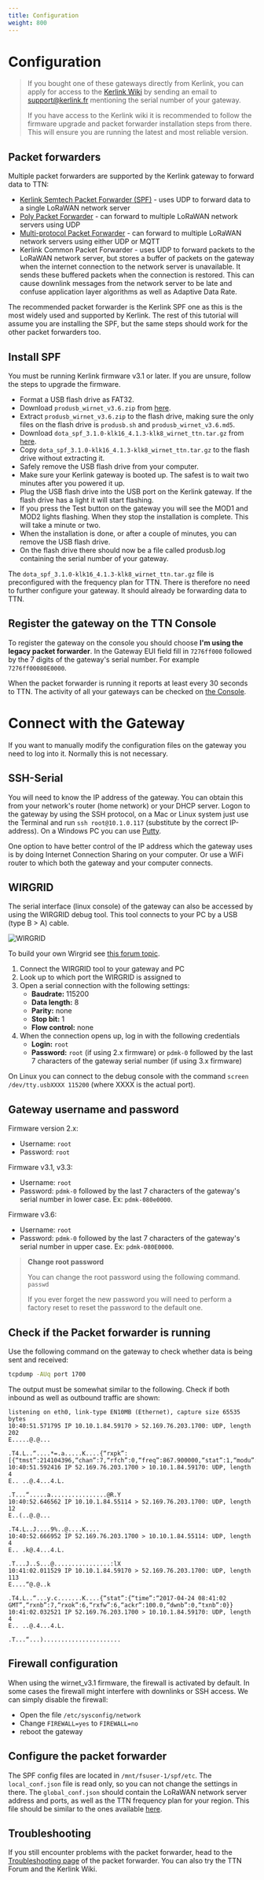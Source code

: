 ```yaml
---
title: Configuration
weight: 800
---
```


# Configuration

> If you bought one of these gateways directly from Kerlink, you can apply for access to the [Kerlink Wiki](http://wikikerlink.fr/lora-station) by sending an email to support@kerlink.fr mentioning the serial number of your gateway. 
> 
> If you have access to the Kerlink wiki it is recommended to follow the firmware upgrade and packet forwarder installation steps from there. This will ensure you are running the latest and most reliable version.

## Packet forwarders

Multiple packet forwarders are supported by the Kerlink gateway to forward data to TTN:
* [Kerlink Semtech Packet Forwarder (SPF)](https://github.com/TheThingsNetwork/kerlink-wirnet-firmware/tree/legacy/dota) - uses UDP to forward data to a single LoRaWAN network server
* [Poly Packet Forwarder](https://github.com/TheThingsNetwork/kerlink-wirnet-firmware/blob/legacy/dota/dota_thethingsnetwork_v1.3_EU.tar.gz) - can forward to multiple LoRaWAN network servers using UDP
* [Multi-protocol Packet Forwarder](https://github.com/kersing/packet_forwarder) - can forward to multiple LoRaWAN network servers using either UDP or MQTT
* Kerlink Common Packet Forwarder - uses UDP to forward packets to the LoRaWAN network server, but stores a buffer of packets on the gateway when the internet connection to the network server is unavailable. It sends these buffered packets when the connection is restored. This can cause downlink messages from the network server to be late and confuse application layer algorithms as well as Adaptive Data Rate.

The recommended packet forwarder is the Kerlink SPF one as this is the most widely used and supported by Kerlink. The rest of this tutorial will assume you are installing the SPF, but the same steps should work for the other packet forwarders too.

## Install SPF

You must be running Kerlink firmware v3.1 or later. If you are unsure, follow the steps to upgrade the firmware.

* Format a USB flash drive as FAT32.
* Download `produsb_wirnet_v3.6.zip` from [here](https://raw.githubusercontent.com/TheThingsNetwork/kerlink-station-firmware/legacy/dota/produsb_wirnet_v3.6.zip).
* Extract `produsb_wirnet_v3.6.zip` to the flash drive, making sure the only files on the flash drive is `produsb.sh` and `produsb_wirnet_v3.6.md5`.
* Download `dota_spf_3.1.0-klk16_4.1.3-klk8_wirnet_ttn.tar.gz` from [here](https://raw.githubusercontent.com/TheThingsNetwork/kerlink-station-firmware/legacy/dota/dota_spf_3.1.0-klk16_4.1.3-klk8_wirnet_ttn.tar.gz).
* Copy `dota_spf_3.1.0-klk16_4.1.3-klk8_wirnet_ttn.tar.gz` to the flash drive without extracting it.
* Safely remove the USB flash drive from your computer.
* Make sure your Kerlink gateway is booted up. The safest is to wait two minutes after you powered it up.
* Plug the USB flash drive into the USB port on the Kerlink gateway. If the flash drive has a light it will start flashing.
* If you press the Test button on the gateway you will see the MOD1 and MOD2 lights flashing. When they stop the installation is complete. This will take a minute or two.
* When the installation is done, or after a couple of minutes, you can remove the USB flash drive.
* On the flash drive there should now be a file called produsb.log containing the serial number of your gateway.

The `dota_spf_3.1.0-klk16_4.1.3-klk8_wirnet_ttn.tar.gz` file is preconfigured with the frequency plan for TTN. There is therefore no need to further configure your gateway. It should already be forwarding data to TTN.

## Register the gateway on the TTN Console

To register the gateway on the console you should choose **I'm using the legacy packet forwarder**. In the Gateway EUI field fill in `7276ff000` followed by the 7 digits of the gateway's serial number. For example `7276ff00080E0000`.

When the packet forwarder is running it reports at least every 30 seconds to TTN. The activity of all your gateways can be checked on [the Console](https://console.thethingsnetwork.org/gateways/).

# Connect with the Gateway

If you want to manually modify the configuration files on the gateway you need to log into it. Normally this is not necessary.

## SSH-Serial

You will need to know the IP address of the gateway. You can obtain this from your network's router (home network) or your DHCP server. Logon to the gateway by using the SSH protocol, on a Mac or Linux system just use the Terminal and run `ssh root@10.1.0.117` (substitute by the correct IP-address). On a Windows PC you can use [Putty](http://www.chiark.greenend.org.uk/~sgtatham/putty/download.html).

One option to have better control of the IP address which the gateway uses is by doing Internet Connection Sharing on your computer. Or use a WiFi router to which both the gateway and your computer connects.

## WIRGRID

The serial interface (linux console) of the gateway can also be accessed by using the WIRGRID debug tool. This tool connects to your PC by a USB (type B > A) cable.

![WIRGRID](config-wirgrid.jpg)

To build your own Wirgrid see [this forum topic](https://www.thethingsnetwork.org/forum/t/diy-kerlink-wirgrid-debug-probe/24001).

1. Connect the WIRGRID tool to your gateway and PC
2. Look up to which port the WIRGRID is assigned to
3. Open a serial connection with the following settings:
    - **Baudrate:** 115200
    - **Data length:** 8
    - **Parity:** none
    - **Stop bit:** 1
    - **Flow control:** none
4. When the connection opens up, log in with the following credentials
    - **Login:** `root`
    - **Password:** `root` (if using 2.x firmware) or `pdmk-0` followed by the last 7 characters of the gateway serial number (if using 3.x firmware)

On Linux you can connect to the debug console with the command `screen /dev/tty.usbXXXX 115200` (where XXXX is the actual port).

## Gateway username and password

Firmware version 2.x:
- Username: `root`  
- Password: `root`

Firmware v3.1, v3.3:
- Username: `root`
- Password: `pdmk-0` followed by the last 7 characters of the gateway's serial number in lower case. Ex: `pdmk-080e0000`.

Firmware v3.6:
- Username: `root`
- Password: `pdmk-0` followed by the last 7 characters of the gateway's serial number in upper case. Ex: `pdmk-080E0000`.


> **Change root password**
> 
> You can change the root password using the following command.  
> `passwd`
> 
> If you ever forget the new password you will need to perform a factory reset to reset the password to the default one.

## Check if the Packet forwarder is running

Use the following command on the gateway to check whether data is being sent and received:

```bash
tcpdump -AUq port 1700
```

The output must be somewhat similar to the following. Check if both inbound as well as outbound traffic are shown:

```
listening on eth0, link-type EN10MB (Ethernet), capture size 65535 bytes
10:40:51.571795 IP 10.10.1.84.59170 > 52.169.76.203.1700: UDP, length 202
E.....@.@...

.T4.L..“....*=.a.....K....{“rxpk”:[{“tmst”:214104396,“chan”:7,“rfch”:0,“freq”:867.900000,“stat”:1,“modu”:“LORA”,“datr”:“SF7BW125",“codr”:“4/5",“lsnr”:10.0,“rssi”:-67,“size”:19,“data”:“QJYnASYAMR4BWQCbBgrDXzkRoQ==“}]}
10:40:51.592416 IP 52.169.76.203.1700 > 10.10.1.84.59170: UDP, length 4
E.. ..@.4...4.L.

.T...“.....a................@R.Y
10:40:52.646562 IP 10.10.1.84.55114 > 52.169.76.203.1700: UDP, length 12
E..(..@.@...

.T4.L..J....9%..@....K....
10:40:52.666952 IP 52.169.76.203.1700 > 10.10.1.84.55114: UDP, length 4
E.. .k@.4...4.L.

.T...J..S...@................:lX
10:41:02.011529 IP 10.10.1.84.59170 > 52.169.76.203.1700: UDP, length 113
E....“@.@..k

.T4.L..“...y.c.......K....{“stat”:{“time”:“2017-04-24 08:41:02 GMT”,“rxnb”:7,“rxok”:6,“rxfw”:6,“ackr”:100.0,“dwnb”:0,“txnb”:0}}
10:41:02.032521 IP 52.169.76.203.1700 > 10.10.1.84.59170: UDP, length 4
E.. ..@.4...4.L.

.T...“...)......................
```


## Firewall configuration

When using the wirnet_v3.1 firmware, the firewall is activated by default. In some cases the firewall might interfere with downlinks or SSH access. We can simply disable the firewall:

* Open the file `/etc/sysconfig/network`
* Change `FIREWALL=yes` to `FIREWALL=no`
* reboot the gateway

## Configure the packet forwarder

The SPF config files are located in `/mnt/fsuser-1/spf/etc`. The `local_conf.json` file is read only, so you can not change the settings in there. The `global_conf.json` should contain the LoRaWAN network server address and ports, as well as the TTN frequency plan for your region. This file should be similar to the ones available [here](https://github.com/TheThingsNetwork/gateway-conf).


## Troubleshooting

If you still encounter problems with the packet forwarder, head to the [Troubleshooting page](../../troubleshooting/semtech-udp.md) of the packet forwarder. You can also try the TTN Forum and the Kerlink Wiki.
